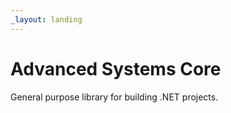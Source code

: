 ```yaml
---
_layout: landing
---
```


# Advanced Systems Core

General purpose library for building .NET projects.
